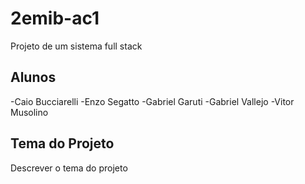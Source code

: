 # 2emib-ac1
Projeto de um sistema full stack
## Alunos
-Caio Bucciarelli
-Enzo Segatto
-Gabriel Garuti
-Gabriel Vallejo
-Vitor Musolino
## Tema do Projeto
Descrever o tema do projeto


